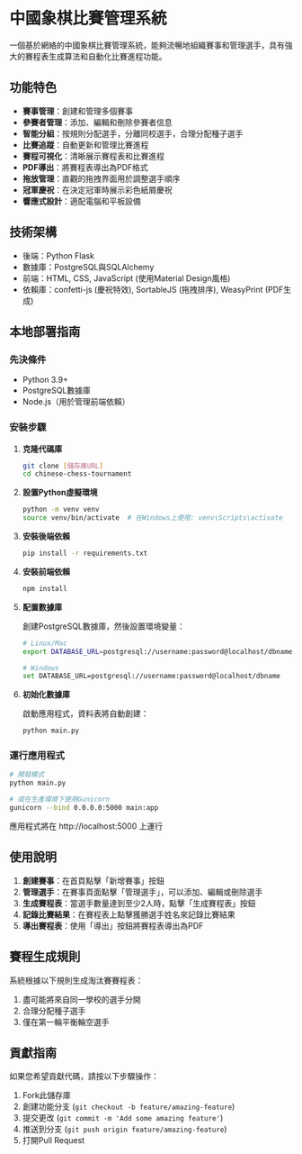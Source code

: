 # 中國象棋比賽管理系統

一個基於網絡的中國象棋比賽管理系統，能夠流暢地組織賽事和管理選手，具有強大的賽程表生成算法和自動化比賽進程功能。

## 功能特色

- **賽事管理**：創建和管理多個賽事
- **參賽者管理**：添加、編輯和刪除參賽者信息
- **智能分組**：按規則分配選手，分離同校選手，合理分配種子選手
- **比賽追蹤**：自動更新和管理比賽進程
- **賽程可視化**：清晰展示賽程表和比賽進程
- **PDF導出**：將賽程表導出為PDF格式
- **拖放管理**：直觀的拖拽界面用於調整選手順序
- **冠軍慶祝**：在決定冠軍時展示彩色紙屑慶祝
- **響應式設計**：適配電腦和平板設備

## 技術架構

- 後端：Python Flask
- 數據庫：PostgreSQL與SQLAlchemy
- 前端：HTML, CSS, JavaScript (使用Material Design風格)
- 依賴庫：confetti-js (慶祝特效), SortableJS (拖拽排序), WeasyPrint (PDF生成)

## 本地部署指南

### 先決條件

- Python 3.9+
- PostgreSQL數據庫
- Node.js（用於管理前端依賴）

### 安裝步驟

1. **克隆代碼庫**

   ```bash
   git clone [儲存庫URL]
   cd chinese-chess-tournament
   ```

2. **設置Python虛擬環境**

   ```bash
   python -m venv venv
   source venv/bin/activate  # 在Windows上使用: venv\Scripts\activate
   ```

3. **安裝後端依賴**

   ```bash
   pip install -r requirements.txt
   ```

4. **安裝前端依賴**

   ```bash
   npm install
   ```

5. **配置數據庫**

   創建PostgreSQL數據庫，然後設置環境變量：

   ```bash
   # Linux/Mac
   export DATABASE_URL=postgresql://username:password@localhost/dbname
   
   # Windows
   set DATABASE_URL=postgresql://username:password@localhost/dbname
   ```

6. **初始化數據庫**

   啟動應用程式，資料表將自動創建：

   ```bash
   python main.py
   ```

### 運行應用程式

```bash
# 開發模式
python main.py

# 或在生產環境下使用Gunicorn
gunicorn --bind 0.0.0.0:5000 main:app
```

應用程式將在 http://localhost:5000 上運行

## 使用說明

1. **創建賽事**：在首頁點擊「新增賽事」按鈕
2. **管理選手**：在賽事頁面點擊「管理選手」，可以添加、編輯或刪除選手
3. **生成賽程表**：當選手數量達到至少2人時，點擊「生成賽程表」按鈕
4. **記錄比賽結果**：在賽程表上點擊獲勝選手姓名來記錄比賽結果
5. **導出賽程表**：使用「導出」按鈕將賽程表導出為PDF

## 賽程生成規則

系統根據以下規則生成淘汰賽賽程表：

1. 盡可能將來自同一學校的選手分開
2. 合理分配種子選手
3. 僅在第一輪平衡輪空選手

## 貢獻指南

如果您希望貢獻代碼，請按以下步驟操作：

1. Fork此儲存庫
2. 創建功能分支 (`git checkout -b feature/amazing-feature`)
3. 提交更改 (`git commit -m 'Add some amazing feature'`)
4. 推送到分支 (`git push origin feature/amazing-feature`)
5. 打開Pull Request
